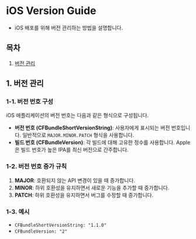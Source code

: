 # iOS Version Guide

- iOS 배포를 위해 버전 관리하는 방법을 설명합니다.

## 목차

1. [버전 관리](#버전-관리)

## 1. 버전 관리

### 1-1. 버전 번호 구성

iOS 애플리케이션의 버전 번호는 다음과 같은 형식으로 구성됩니다.

- **버전 번호 (CFBundleShortVersionString)**: 사용자에게 표시되는 버전 번호입니다. 일반적으로 `MAJOR.MINOR.PATCH` 형식을 사용합니다.
- **빌드 번호 (CFBundleVersion)**: 각 빌드에 대해 고유한 정수를 사용합니다. Apple은 빌드 번호가 높은 IPA를 최신 버전으로 간주합니다.

### 1-2. 버전 번호 증가 규칙

1. **MAJOR**: 호환되지 않는 API 변경이 있을 때 증가합니다.
2. **MINOR**: 하위 호환성을 유지하면서 새로운 기능을 추가할 때 증가합니다.
3. **PATCH**: 하위 호환성을 유지하면서 버그를 수정할 때 증가합니다.

### 1-3. 예시

- `CFBundleShortVersionString: "1.1.0"`
- `CFBundleVersion: "2"`
